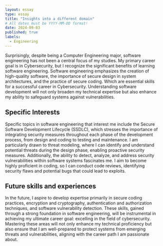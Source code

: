 ```yaml
---
layout: essay
type: essay
title: "Insights into a different domain"
# All dates must be YYYY-MM-DD format!
date: 2024-09-03
published: true
labels:
  - Engineering
---
```


Surprisingly, despite being a Computer Engineering major, software engineering has not been a central focus of my studies. My primary career goal is in Cybersecurity, but I recognize the significant benefits of learning software engineering. Software engineering emphasizes the creation of high-quality software, the importance of secure design in system architectures, and the practice of secure coding. Which are essential skills for a successful career in Cybersecurity. Understanding software development will not only broaden my technical expertise but also enhance my ability to safeguard systems against vulnerabilities.

## Specific Interests
Specific topics in software engineering that interest me include the Secure Software Development Lifecycle (SSDLC), which stresses the importance of integrating security measures throughout each phase of the development process, from design and coding to testing and maintenance. I am particularly drawn to threat modeling, where I can identify and understand potential threats during the design phase, enabling proactive security measures. Additionally, the ability to detect, analyze, and address security vulnerabilities within software systems fascinates me. I aim to become highly proficient in coding, so I can conduct code reviews, identifying security flaws and potential bugs that could lead to exploits.

## Future skills and experiences
In the future, I aspire to develop expertise primarily in secure coding practices, encryption and cryptography, authentication and authorization techniques, and software vulnerability detection. These skills, gained through a strong foundation in software engineering, will be instrumental in achieving my ultimate career goal: excelling in the field of cybersecurity. Mastering these areas will not only enhance my technical proficiency but also ensure that I am well-prepared to protect systems from emerging threats and vulnerabilities, aligning with the career path I am passionate about.





